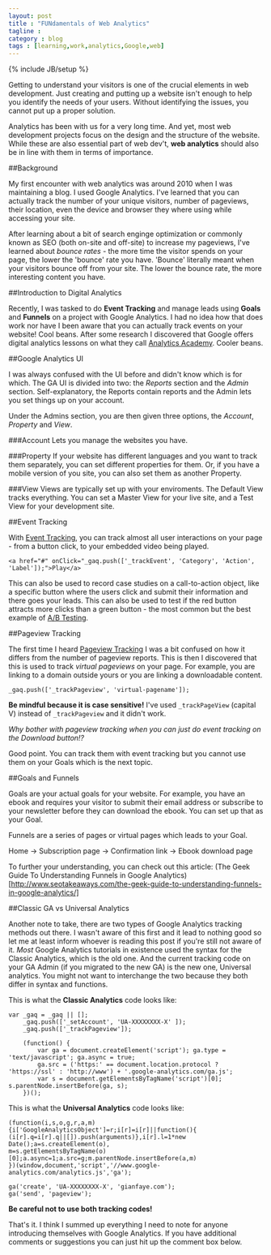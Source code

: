 ```yaml
---
layout: post
title : "FUNdamentals of Web Analytics"
tagline : 
category : blog
tags : [learning,work,analytics,Google,web]
---
```

{% include JB/setup %}

Getting to understand your visitors is one of the crucial elements in web development. Just creating and putting up a website isn't enough to help you identify the needs of your users. Without identifying the issues, you cannot put up a proper solution. 

Analytics has been with us for a very long time. And yet, most web development projects focus on the design and the structure of the website. While these are also essential part of web dev't, **web analytics** should also be in line with them in terms of importance.


##Background

My first encounter with web analytics was around 2010 when I was maintaining a blog. I used Google Analytics. I've learned that you can actually track the number of your unique visitors, number of pageviews, their location, even the device and browser they where using while accessing your site.

After learning about a bit of search enginge optimization or commonly known as SEO (both on-site and off-site) to increase my pageviews, I've learned about _bounce rates_ - the more time the visitor spends on your page, the lower the 'bounce' rate you have. 'Bounce' literally meant when your visitors bounce off from your site. The lower the bounce rate, the more interesting content you have.


##Introduction to Digital Analytics

Recently, I was tasked to do **Event Tracking** and manage leads using **Goals** and **Funnels** on a project with Google Analytics. I had no idea how that does work nor have I been aware that you can actually track events on your website! Cool beans. After some research I discovered that Google offers digital analytics lessons on what they call [Analytics Academy](https://analyticsacademy.withgoogle.com/course). Cooler beans.

##Google Analytics UI

I was always confused with the UI before and didn't know which is for which. The GA UI is divided into two: the *Reports* section and the *Admin* section. Self-explanatory, the Reports contain reports and the Admin lets you set things up on your account. 

Under the Admins section, you are then given three options, the *Account*, *Property* and *View*.

###Account 
Lets you manage the websites you have.

###Property 
If your website has different languages and you want to track them separately, you can set different properties for them. Or, if you have a mobile version of you site, you can also set them as another Property.

###View
Views are typically set up with your enviroments. The Default View tracks everything. You can set a Master View for your live site, and a Test View for your development site.

##Event Tracking

With [Event Tracking](https://developers.google.com/analytics/devguides/collection/gajs/eventTrackerGuide), you can track almost all user interactions on your page - from a button click, to your embedded video being played. 

	<a href="#" onClick="_gaq.push(['_trackEvent', 'Category', 'Action', 'Label']);">Play</a>

This can also be used to record case studies on a call-to-action object, like a specific button where the users click and submit their information and there goes your leads. This can also be used to test if the red button attracts more clicks than a green button - the most common but the best example of [A/B Testing](http://www.smashingmagazine.com/2010/06/24/the-ultimate-guide-to-a-b-testing/).

##Pageview Tracking

The first time I heard [Pageview Tracking](https://developers.google.com/analytics/devguides/collection/gajs/methods/gaJSApiBasicConfiguration?csw=1#_gat.GA_Tracker_._trackPageview) I was a bit confused on how it differs from
the number of pageview reports. This is then I discovered that this is used to track *virtual pageviews* on your page. For example, you are linking to a domain outside yours or you are linking a downloadable content. 

	_gaq.push(['_trackPageview', 'virtual-pagename']);

**Be mindful because it is case sensitive!** I've used `_trackPageView` (capital V) instead of `_trackPageview` and it didn't work.

*Why bother with pageview tracking when you can just do event tracking on the Download button!?* 

Good point. You can track them with event tracking but you cannot use them on your Goals which is the next topic.

##Goals and Funnels

Goals are your actual goals for your website. For example, you have an ebook and requires your visitor to submit their email address or subscribe to your newsletter before they can download the ebook. You can set up that as your Goal.

Funnels are a series of pages or virtual pages which leads to your Goal. 

Home -> Subscription page -> Confirmation link -> Ebook download page

To further your understanding, you can check out this article: (The Geek Guide To Understanding Funnels in Google Analytics)[http://www.seotakeaways.com/the-geek-guide-to-understanding-funnels-in-google-analytics/]

##Classic GA vs Universal Analytics

Another note to take, there are two types of Google Analytics tracking methods out there. I wasn't aware of this first and it lead to nothing good so let me at least inform whoever is reading this post if you're still not aware of it. *Most* Google Analytics tutorials in existence used the syntax for the Classic Analytics, which is the old one. And the current tracking code on your GA Admin (if you migrated to the new GA) is the new one, Universal analytics. You might not want to interchange the two because they both differ in syntax and functions.

This is what the **Classic Analytics** code looks like:

	var _gaq = _gaq || [];
    	_gaq.push(['_setAccount', 'UA-XXXXXXXX-X' ]);
        _gaq.push(['_trackPageview']);

        (function() {
            var ga = document.createElement('script'); ga.type = 'text/javascript'; ga.async = true;
            ga.src = ('https:' == document.location.protocol ? 'https://ssl' : 'http://www') + '.google-analytics.com/ga.js';
            var s = document.getElementsByTagName('script')[0]; s.parentNode.insertBefore(ga, s);
        })();

This is what the **Universal Analytics** code looks like:

	(function(i,s,o,g,r,a,m){i['GoogleAnalyticsObject']=r;i[r]=i[r]||function(){
	(i[r].q=i[r].q||[]).push(arguments)},i[r].l=1*new Date();a=s.createElement(o),
	m=s.getElementsByTagName(o)[0];a.async=1;a.src=g;m.parentNode.insertBefore(a,m)
	})(window,document,'script','//www.google-analytics.com/analytics.js','ga');

	ga('create', 'UA-XXXXXXXX-X', 'gianfaye.com');
 	ga('send', 'pageview');

**Be careful not to use both tracking codes!**

That's it. I think I summed up everything I need to note for anyone introducing themselves with Google Analytics. If you have additional comments or suggestions you can just hit up the comment box below.